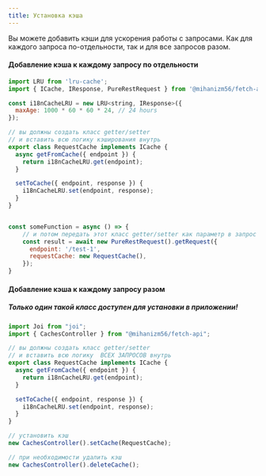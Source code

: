 ```yaml
---
title: Установка кэша
---
```


Вы можете добавить кэши для ускорения работы с запросами. Как для каждого запроса по-отдельности, так и для все запросов разом.

#### Добавление кэша к каждому запросу по отдельности

```javascript
import LRU from 'lru-cache';
import { ICache, IResponse, PureRestRequest } from '@mihanizm56/fetch-api';

const i18nCacheLRU = new LRU<string, IResponse>({
  maxAge: 1000 * 60 * 60 * 24, // 24 hours
});

// вы должны создать класс getter/setter
// и вставить всю логику кэширования внутрь
export class RequestCache implements ICache {
  async getFromCache({ endpoint }) {
    return i18nCacheLRU.get(endpoint);
  }

  setToCache({ endpoint, response }) {
    i18nCacheLRU.set(endpoint, response);
  }
}


const someFunction = async () => {
    // и потом передать этот класс getter/setter как параметр в запрос
    const result = await new PureRestRequest().getRequest({
      endpoint: '/test-1',
      requestCache: new RequestCache(),
    });
}
```

#### Добавление кэша к каждому запросу разом

##### Только один такой класс доступен для установки в приложении!

```javascript
import Joi from "joi";
import { CachesController } from "@mihanizm56/fetch-api";

// вы должны создать класс getter/setter
// и вставить всю логику  ВСЕХ ЗАПРОСОВ внутрь
export class RequestCache implements ICache {
  async getFromCache({ endpoint }) {
    return i18nCacheLRU.get(endpoint);
  }

  setToCache({ endpoint, response }) {
    i18nCacheLRU.set(endpoint, response);
  }
}

// установить кэш
new CachesController().setCache(RequestCache);

// при необходимости удалить кэш
new CachesController().deleteCache();
```


